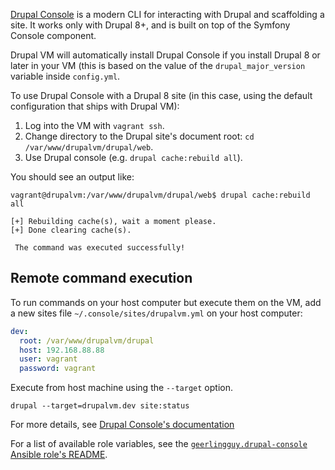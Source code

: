 [Drupal Console](https://drupalconsole.com/) is a modern CLI for interacting with Drupal and scaffolding a site. It works only with Drupal 8+, and is built on top of the Symfony Console component.

Drupal VM will automatically install Drupal Console if you install Drupal 8 or later in your VM (this is based on the value of the `drupal_major_version` variable inside `config.yml`.

To use Drupal Console with a Drupal 8 site (in this case, using the default configuration that ships with Drupal VM):

  1. Log into the VM with `vagrant ssh`.
  2. Change directory to the Drupal site's document root: `cd /var/www/drupalvm/drupal/web`.
  3. Use Drupal console (e.g. `drupal cache:rebuild all`).

You should see an output like:

```
vagrant@drupalvm:/var/www/drupalvm/drupal/web$ drupal cache:rebuild all

[+] Rebuilding cache(s), wait a moment please.
[+] Done clearing cache(s).

 The command was executed successfully!
```

## Remote command execution

To run commands on your host computer but execute them on the VM, add a new sites file `~/.console/sites/drupalvm.yml` on your host computer:

```yaml
dev:
  root: /var/www/drupalvm/drupal
  host: 192.168.88.88
  user: vagrant
  password: vagrant
```

Execute from host machine using the `--target` option.

    drupal --target=drupalvm.dev site:status

For more details, see [Drupal Console's documentation](https://hechoendrupal.gitbooks.io/drupal-console/content/en/using/how-to-use-drupal-console-in-a-remote-installation.html)

For a list of available role variables, see the [`geerlingguy.drupal-console` Ansible role's README](https://github.com/geerlingguy/ansible-role-drupal-console#readme).
